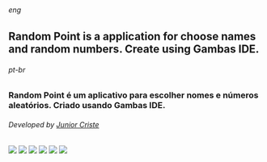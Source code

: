 ###### _eng_
## Random Point is a application for choose names and random numbers. Create using Gambas IDE. 


###### _pt-br_
### Random Point é um aplicativo para escolher nomes e números aleatórios. Criado usando Gambas IDE. 
###### Developed by <a href="https://www.informaticode.com.br/p/junior-criste.html">Junior Criste</a>

<img src="https://2.bp.blogspot.com/-X2g_iU3G9XQ/Xp3j4qwl5_I/AAAAAAAAG18/uXDMy1M0-K0sYMUDsWKSPzwWBMK--uKmQCLcBGAsYHQ/s1600/capt1.png">

<img src="https://4.bp.blogspot.com/-ia2qd2cFl-0/Xp3j48hSQXI/AAAAAAAAG2E/FwbB-a2rbkUHUym96HXXh9pXsYUKBqBEwCLcBGAsYHQ/s1600/capt2.png">

<img src="https://2.bp.blogspot.com/-UaEDoOCURyc/Xp38960SjMI/AAAAAAAAG2o/B1I0SsKx0lw7WdBjUF8In2dxrzyJeRqOQCLcBGAsYHQ/s1600/capt3.png">

<img src="hhttps://1.bp.blogspot.com/-eNVN295x4Rw/Xp389kbhFxI/AAAAAAAAG2k/l2kOo71_vIMaTxxtcXhN8KyAxvBOWCk1wCLcBGAsYHQ/s1600/capt4.png">

<img src="https://1.bp.blogspot.com/-Wc9aD-s4-j8/Xp3895K60AI/AAAAAAAAG2s/Tf6h5naQSNAY7xQQbZwcffEl0sIh1FWxwCLcBGAsYHQ/s1600/capt5.png">

<img src="https://1.bp.blogspot.com/-1P5nArdb2PU/Xp38-503TZI/AAAAAAAAG2w/6jzap4WCBwMmwebAul2PgB5XsYB3EXkNQCLcBGAsYHQ/s1600/capt6.png">

